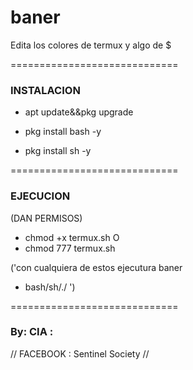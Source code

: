 # baner
Edita los colores de termux y algo de $

=============================
### INSTALACION ### 

- apt update&&pkg upgrade

- pkg install bash -y

- pkg install sh -y

=============================

### EJECUCION ###
(DAN PERMISOS)

- chmod +x termux.sh
         O
- chmod 777 termux.sh         

('con cualquiera de estos ejecutura baner

- bash/sh/./ ')


=============================


### By: CIA : 
// FACEBOOK : Sentinel Society //

